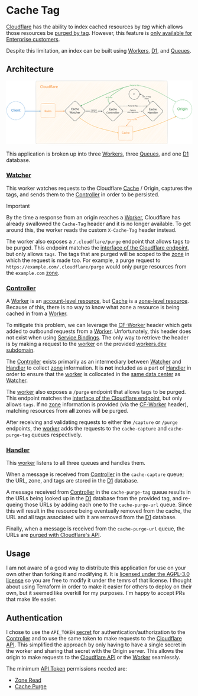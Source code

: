 # Cache Tag

[Cloudflare](https://www.cloudflare.com/) has the ability to index cached resources by _tag_ which allows those resources
be [purged by tag](https://developers.cloudflare.com/cache/how-to/purge-cache/purge-by-tags/). However, this feature is
[only available for Enterprise customers](https://developers.cloudflare.com/cache/how-to/purge-cache/purge-by-tags/#:~:text=Note%20that%20Tag%2C%20Hostname%20and%20Prefix%20purges%20are%20only%20available%20for%20Enterprise%20customers.).

Despite this limitation, an index can be built using [Workers](https://developers.cloudflare.com/workers/),
[D1](https://developers.cloudflare.com/d1/), and [Queues](https://developers.cloudflare.com/queues/).

## Architecture

<picture>
  <source media="(prefers-color-scheme: dark)" srcset="./cache-tag-dark.svg">
  <source media="(prefers-color-scheme: light)" srcset="./cache-tag-light.svg">
  <img alt="Architecture Diagram" src="./cache-tag-light.svg">
</picture>

This application is broken up into three [Workers](https://developers.cloudflare.com/workers/), three
[Queues](https://developers.cloudflare.com/queues/), and one [D1](https://developers.cloudflare.com/d1/) database.

### [Watcher](./workers/watcher/)

This worker watches requests to the Cloudflare [Cache](https://developers.cloudflare.com/cache/) / Origin, captures the
tags, and sends them to the [Controller](./workers/controller/) in order to be persisted.

> [!IMPORTANT]
> By the time a response from an origin reaches a [Worker](https://developers.cloudflare.com/workers/), Cloudflare
> has already swallowed the `Cache-Tag` header and it is no longer available. To get around this, the worker reads the
> custom `X-Cache-Tag` header instead.

The worker also exposes a `/.cloudflare/purge` endpoint that allows tags to be purged. This endpoint matches the
[interface of the Cloudflare endpoint](https://developers.cloudflare.com/api/operations/zone-purge#purge-cached-content-by-tag-host-or-prefix),
but only allows `tags`. The tags that are purged will be scoped
to the [zone](https://developers.cloudflare.com/fundamentals/setup/accounts-and-zones/#zones) in which the request is
made too. For example, a purge request to `https://example.com/.cloudflare/purge` would only purge resources from the
`example.com` [zone](https://developers.cloudflare.com/fundamentals/setup/accounts-and-zones/#zones).

### [Controller](./workers/controller/)

A [Worker](https://developers.cloudflare.com/workers/) is an
[account-level resource](https://developers.cloudflare.com/fundamentals/setup/accounts-and-zones/#accounts), but
[Cache](https://developers.cloudflare.com/cache/) is a
[zone-level resource](https://developers.cloudflare.com/fundamentals/setup/accounts-and-zones/#zones). Because of this,
there is no way to know what zone a resource is being cached in from a
[Worker](https://developers.cloudflare.com/workers/).

To mitigate this problem, we can leverage the
[CF-Worker](https://developers.cloudflare.com/fundamentals/reference/http-request-headers/#cf-worker) header which gets
added to outbound requests from a [Worker](https://developers.cloudflare.com/workers/). Unfortunately, this header does
not exist when using
[Service Bindings](https://developers.cloudflare.com/workers/runtime-apis/bindings/service-bindings/). The only way to
retrieve the header is by making a request to the [worker](https://developers.cloudflare.com/workers/) on the provided
[workers.dev subdomain](https://developers.cloudflare.com/workers/configuration/routing/workers-dev/).

The [Controller](./workers/controller/) exists primarily as an intermediary between [Watcher](./workers/watcher/) and
[Handler](./workers/handler/) to collect
[zone](https://developers.cloudflare.com/fundamentals/setup/accounts-and-zones/#zones) information. It is **not**
included as a part of [Handler](./workers/handler/) in order to ensure that the
[worker](https://developers.cloudflare.com/workers/) is collocated in the
[same data center](https://developers.cloudflare.com/workers/configuration/smart-placement/) as
[Watcher](./workers/watcher/).

The [worker](https://developers.cloudflare.com/workers/) also exposes a `/purge` endpoint that allows tags to be purged.
This endpoint matches the [interface of the Cloudflare endpoint](https://developers.cloudflare.com/api/operations/zone-purge#purge-cached-content-by-tag-host-or-prefix), but only allows `tags`. If no
[zone](https://developers.cloudflare.com/fundamentals/setup/accounts-and-zones/#zones) information is provided
(via the [CF-Worker](https://developers.cloudflare.com/fundamentals/reference/http-request-headers/#cf-worker) header),
matching resources from **all** zones will be purged.

After receiving and validating requests to either the `/capture` or `/purge` endpoints, the
[worker](https://developers.cloudflare.com/workers/) adds the requests to the `cache-capture` and `cache-purge-tag`
queues respectively.

### [Handler](./workers/handler/)

This [worker](https://developers.cloudflare.com/workers/) listens to all three queues and handles them.

When a message is received from [Controller](./workers/controller/) in the `cache-capture` queue; the URL, zone, and
tags are stored in the [D1](https://developers.cloudflare.com/d1/) database.

A message received from [Controller](./workers/controller/) in the `cache-purge-tag` queue results in the URLs being
looked up in the [D1](https://developers.cloudflare.com/d1/) database from the provided tag, and re-queing those URLs by
adding each one to the `cache-purge-url` queue. Since this will result in the resource being eventually removed from the
cache, the URL and all tags associated with it are removed from the [D1](https://developers.cloudflare.com/d1/) database.

Finally, when a message is received from the `cache-purge-url` queue, the URLs are
[purged with Cloudflare's API](https://developers.cloudflare.com/api/operations/zone-purge#purge-cached-content-by-url).

## Usage

I am not aware of a good way to distribute this application for use on your own other than forking it and modifying it.
It is [licensed under the AGPL-3.0 license](./LICENSE.md) so you are free to modify it under the temrs of that license.
I thought about using Terraform in order to make it easier for others to deploy on their own, but it seemed like
overkill for my purposes. I'm happy to accept PRs that make life easier.

## Authentication

I chose to use the `API_TOKEN` [secret](https://developers.cloudflare.com/workers/configuration/secrets/) for
authentication/authorization to the [Controller](./workers/controller/) and to use the same token to make requests to
the [Cloudflare API](https://developers.cloudflare.com/api/). This simplified the approach by only having to have a single secret in the worker and sharing that
secret with the Origin server. This allows the origin to make requests to the
[Cloudflare API](https://developers.cloudflare.com/api/) or the [Worker](https://developers.cloudflare.com/workers/)
seamlessly.

The minimum [API Token](https://developers.cloudflare.com/fundamentals/api/get-started/create-token/) permissions needed
are:

- [Zone Read](https://developers.cloudflare.com/fundamentals/api/reference/permissions/#:~:text=zone%20level%20settings.-,Zone%20Read,-Grants%20read%20access)
- [Cache Purge](https://developers.cloudflare.com/fundamentals/api/reference/permissions/#:~:text=Management%20feedback.-,Cache%20Purge,-Grants%20access%20to)

